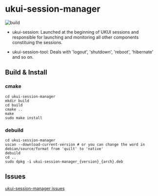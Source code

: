 # ukui-session-manager

![build](https://github.com/ukui/ukui-session-manager/workflows/build/badge.svg?branch=master)

* ukui-session: Launched at the beginning of UKUI sessions and responsible for launching and monitoring all other components constituing the sessions.

* ukui-session-tool: Deals with 'logout', 'shutdown', 'reboot', 'hibernate' and so on.

## Build & Install
### cmake
```
cd ukui-session-manager
mkdir build
cd build
cmake ..
make
sudo make install
```

### debuild
```
cd ukui-session-manager
uscan --download-current-version # or you can change the word in debian/source/format from 'quilt' to 'native'
debuild
cd ..
sudo dpkg -i ukui-session-manager_{version}_{arch}.deb
```

## Issues
[ukui-session-manager issues](https://github.com/ukui/ukui-session-manager/issues)

